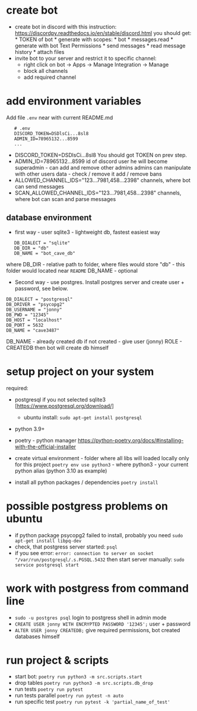 # create bot
- create bot in discord with this instruction:
   https://discordpy.readthedocs.io/en/stable/discord.html
   you should get:
      * TOKEN of bot
      * generate with scopes:
         * bot
         * messages.read
      * generate with bot Text Permissions
         * send messages
         * read message history
         * attach files
- invite bot to your server and restrict it to specific channel:
   * right click on bot -> Apps -> Manage Integration -> Manage
   * block all channels
   * add required channel

# add environment variables
   Add file `.env` near with current README.md
   ```
      # .env
      DISCORD_TOKEN=DSDlsCi...8sl8
      ADMIN_ID=78965132...8599
      ...
   ```
   * DISCORD_TOKEN=DSDlsCi...8sl8
   You should got TOKEN on prev step. 
   * ADMIN_ID=78965132...8599
   id of discord user
   he will become superadmin - can add and remove other admins
   admins can manipulate with other users data - check / remove it
   add / remove bans
   * ALLOWED_CHANNEL_IDS="123...7981,458...2398"
   channels, where bot can send messages
   * SCAN_ALLOWED_CHANNEL_IDS="123...7981,458...2398"
   channels, where bot can scan and parse messages

## database environment
   * first way - user sqlite3 - lightweight db, fastest easiest way
   ```
      DB_DIALECT = "sqlite"
      DB_DIR = "db"
      DB_NAME = "bot_cave_db"
   ```
   where DB_DIR - relative path to folder, where files would store
   "db" - this folder would located near `README`
   DB_NAME - optional
   * Second way - use postgres. Install postgres server and create user + password,
   see below.
   ```
   DB_DIALECT = "postgresql"
   DB_DRIVER = "psycopg2"
   DB_USERNAME = "jonny"
   DB_PWD = "12345"
   DB_HOST = "localhost"
   DB_PORT = 5632
   DB_NAME = "cave3487"
   ```
   <!-- port not required - optionally -->
   DB_NAME - already created db
      if not created - give user (jonny) ROLE - CREATEDB
      then bot will create db himself
# setup project on your system
required: 

   * postgresql if you not selected sqlite3
   [https://www.postgresql.org/download/]
      - ubuntu install: `sudo apt-get install postgresql`
   * python 3.9+
   * poetry - python manager
      https://python-poetry.org/docs/#installing-with-the-official-installer

   * create virtual environment - folder where all libs will loaded locally only for this project `poetry env use python3` - where python3 - your current python alias (python 3.10 as example)
   * install all python packages / dependencies
   `poetry install`

# possible postgress problems on ubuntu
   * if python package psycopg2 failed to install, probably you need `sudo apt-get install libpq-dev`
   * check, that postgress server started:
   `psql`
   * if you see error:
   `error: connection to server on socket "/var/run/postgresql/.s.PGSQL.5432`
   then start server manually: `sudo service postgresql start`
      
# work with postgress from command line
   * `sudo -u postgres psql`
      login to postgress shell in admin mode
   * `CREATE USER jonny WITH ENCRYPTED PASSWORD '12345';`
      user + password
   * `ALTER USER jonny CREATEDB;`
      give required permissions, bot created databases himself

# run project & scripts
   * start bot: 
   `poetry run python3 -m src.scripts.start`
   * drop tables
   `poetry run python3 -m src.scripts.db_drop`
   * run tests
   `poetry run pytest`
   * run tests parallel
   `poetry run pytest -n auto`
   * run specific test
   `poetry run pytest -k 'partial_name_of_test'`